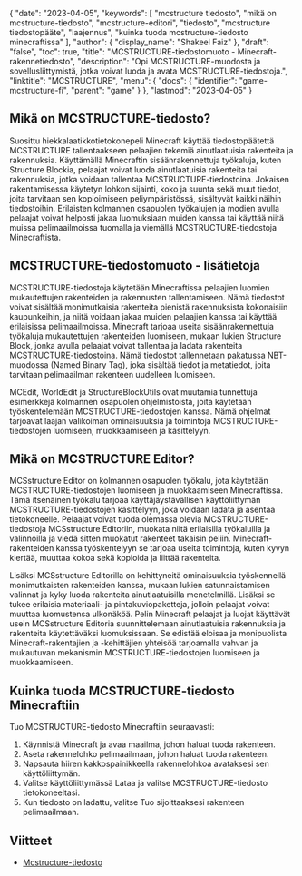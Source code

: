 {
  "date": "2023-04-05",
  "keywords": [
"mcstructure tiedosto",
"mikä on mcstructure-tiedosto",
"mcstructure-editori",
"tiedosto",
"mcstructure tiedostopääte",
"laajennus",
"kuinka tuoda mcstructure-tiedosto minecraftissa"
],
  "author": {
    "display_name": "Shakeel Faiz"
},
  "draft": "false",
  "toc": true,
  "title": "MCSTRUCTURE-tiedostomuoto - Minecraft-rakennetiedosto",
  "description": "Opi MCSTRUCTURE-muodosta ja sovellusliittymistä, jotka voivat luoda ja avata MCSTRUCTURE-tiedostoja.",
  "linktitle": "MCSTRUCTURE",
  "menu": {
    "docs": {
      "identifier": "game-mcstructure-fi",
      "parent": "game"
}
},
  "lastmod": "2023-04-05"
}

## Mikä on MCSTRUCTURE-tiedosto?

Suosittu hiekkalaatikkotietokonepeli Minecraft käyttää tiedostopäätettä MCSTRUCTURE tallentaakseen pelaajien tekemiä ainutlaatuisia rakenteita ja rakennuksia. Käyttämällä Minecraftin sisäänrakennettuja työkaluja, kuten Structure Blockia, pelaajat voivat luoda ainutlaatuisia rakenteita tai rakennuksia, jotka voidaan tallentaa MCSTRUCTURE-tiedostoina. Jokaisen rakentamisessa käytetyn lohkon sijainti, koko ja suunta sekä muut tiedot, joita tarvitaan sen kopioimiseen peliympäristössä, sisältyvät kaikki näihin tiedostoihin. Erilaisten kolmannen osapuolen työkalujen ja modien avulla pelaajat voivat helposti jakaa luomuksiaan muiden kanssa tai käyttää niitä muissa pelimaailmoissa tuomalla ja viemällä MCSTRUCTURE-tiedostoja Minecraftista.

## MCSTRUCTURE-tiedostomuoto - lisätietoja

MCSTRUCTURE-tiedostoja käytetään Minecraftissa pelaajien luomien mukautettujen rakenteiden ja rakennusten tallentamiseen. Nämä tiedostot voivat sisältää monimutkaisia rakenteita pienistä rakennuksista kokonaisiin kaupunkeihin, ja niitä voidaan jakaa muiden pelaajien kanssa tai käyttää erilaisissa pelimaailmoissa. Minecraft tarjoaa useita sisäänrakennettuja työkaluja mukautettujen rakenteiden luomiseen, mukaan lukien Structure Block, jonka avulla pelaajat voivat tallentaa ja ladata rakenteita MCSTRUCTURE-tiedostoina. Nämä tiedostot tallennetaan pakatussa NBT-muodossa (Named Binary Tag), joka sisältää tiedot ja metatiedot, joita tarvitaan pelimaailman rakenteen uudelleen luomiseen.

MCEdit, WorldEdit ja StructureBlockUtils ovat muutamia tunnettuja esimerkkejä kolmannen osapuolen ohjelmistoista, joita käytetään työskentelemään MCSTRUCTURE-tiedostojen kanssa. Nämä ohjelmat tarjoavat laajan valikoiman ominaisuuksia ja toimintoja MCSTRUCTURE-tiedostojen luomiseen, muokkaamiseen ja käsittelyyn.

## Mikä on MCSTRUCTURE Editor? 

MCSstructure Editor on kolmannen osapuolen työkalu, jota käytetään MCSTRUCTURE-tiedostojen luomiseen ja muokkaamiseen Minecraftissa. Tämä itsenäinen työkalu tarjoaa käyttäjäystävällisen käyttöliittymän MCSTRUCTURE-tiedostojen käsittelyyn, joka voidaan ladata ja asentaa tietokoneelle. Pelaajat voivat tuoda olemassa olevia MCSTRUCTURE-tiedostoja MCSstructure Editoriin, muokata niitä erilaisilla työkaluilla ja valinnoilla ja viedä sitten muokatut rakenteet takaisin peliin. Minecraft-rakenteiden kanssa työskentelyyn se tarjoaa useita toimintoja, kuten kyvyn kiertää, muuttaa kokoa sekä kopioida ja liittää rakenteita.

Lisäksi MCSstructure Editorilla on kehittyneitä ominaisuuksia työskennellä monimutkaisten rakenteiden kanssa, mukaan lukien satunnaistamisen valinnat ja kyky luoda rakenteita ainutlaatuisilla menetelmillä. Lisäksi se tukee erilaisia materiaali- ja pintakuviopaketteja, jolloin pelaajat voivat muuttaa luomustensa ulkonäköä. Pelin Minecraft pelaajat ja luojat käyttävät usein MCSstructure Editoria suunnittelemaan ainutlaatuisia rakennuksia ja rakenteita käytettäväksi luomuksissaan. Se edistää eloisaa ja monipuolista Minecraft-rakentajien ja -kehittäjien yhteisöä tarjoamalla vahvan ja mukautuvan mekanismin MCSTRUCTURE-tiedostojen luomiseen ja muokkaamiseen.

## Kuinka tuoda MCSTRUCTURE-tiedosto Minecraftiin

Tuo MCSTRUCTURE-tiedosto Minecraftiin seuraavasti:

1. Käynnistä Minecraft ja avaa maailma, johon haluat tuoda rakenteen.
2. Aseta rakennelohko pelimaailmaan, johon haluat tuoda rakenteen.
3. Napsauta hiiren kakkospainikkeella rakennelohkoa avataksesi sen käyttöliittymän.
4. Valitse käyttöliittymässä Lataa ja valitse MCSTRUCTURE-tiedosto tietokoneeltasi.
5. Kun tiedosto on ladattu, valitse Tuo sijoittaaksesi rakenteen pelimaailmaan.

## Viitteet
* [Mcstructure-tiedosto](https://wiki.bedrock.dev/nbt/mcstructure.html)


